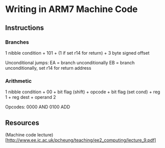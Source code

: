 # Writing in ARM7 Machine Code
## Instructions
### Branches
1 nibble condition + 101 + (1 if set r14 for return) + 3 byte signed offset

Unconditional jumps:
EA = branch unconditionally
EB = branch unconditionally, set r14 for return address

### Arithmetic
1 nibble condition + 00 + bit flag (shift) + opcode + bit flag (set cond) + reg 1 + reg dest + operand 2

Opcodes:
0000 AND
0100 ADD

## Resources
(Machine code lecture)[http://www.ee.ic.ac.uk/pcheung/teaching/ee2_computing/lecture_9.pdf]


